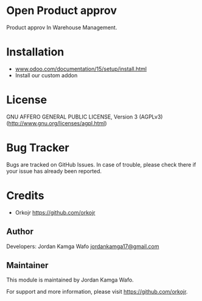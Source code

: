 Open Product approv
========================

Product approv In Warehouse Management.

Installation
============
- www.odoo.com/documentation/15/setup/install.html
- Install our custom addon

License
=======
GNU AFFERO GENERAL PUBLIC LICENSE, Version 3 (AGPLv3)
(http://www.gnu.org/licenses/agpl.html)

Bug Tracker
===========
Bugs are tracked on GitHub Issues. In case of trouble, please check there if your issue has already been reported.

Credits
=======
* Orkojr <https://github.com/orkojr>

Author
------

Developers: Jordan Kamga Wafo  <jordankamga17@gmail.com>

Maintainer
----------

This module is maintained by Jordan Kamga Wafo.

For support and more information, please visit https://github.com/orkojr.

